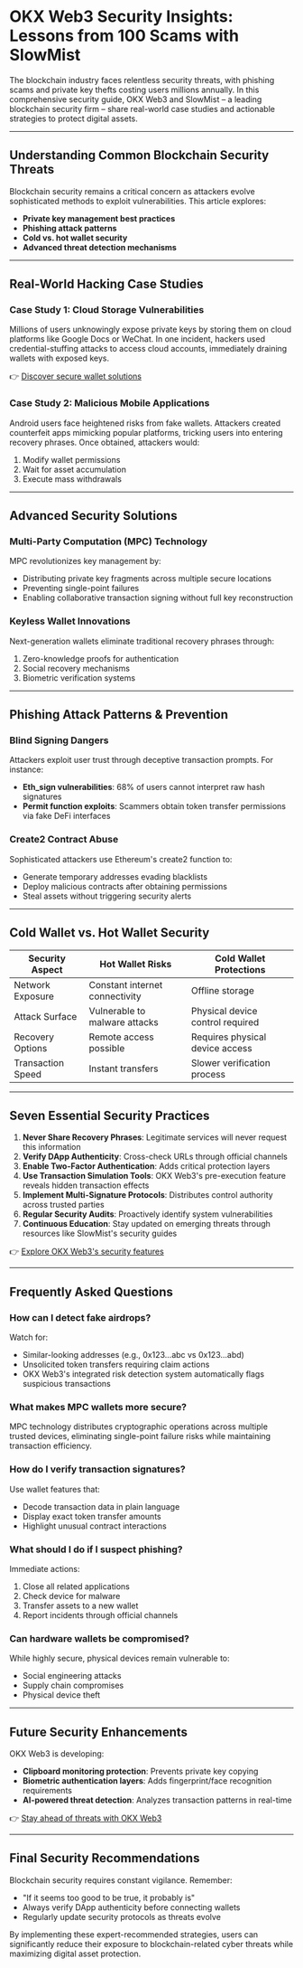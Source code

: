 # OKX Web3 Security Insights: Lessons from 100 Scams with SlowMist  

The blockchain industry faces relentless security threats, with phishing scams and private key thefts costing users millions annually. In this comprehensive security guide, OKX Web3 and SlowMist – a leading blockchain security firm – share real-world case studies and actionable strategies to protect digital assets.  

---

## Understanding Common Blockchain Security Threats  

Blockchain security remains a critical concern as attackers evolve sophisticated methods to exploit vulnerabilities. This article explores:  

- **Private key management best practices**  
- **Phishing attack patterns**  
- **Cold vs. hot wallet security**  
- **Advanced threat detection mechanisms**  

---

## Real-World Hacking Case Studies  

### Case Study 1: Cloud Storage Vulnerabilities  
Millions of users unknowingly expose private keys by storing them on cloud platforms like Google Docs or WeChat. In one incident, hackers used credential-stuffing attacks to access cloud accounts, immediately draining wallets with exposed keys.  

👉 [Discover secure wallet solutions](https://bit.ly/okx-bonus)  

### Case Study 2: Malicious Mobile Applications  
Android users face heightened risks from fake wallets. Attackers created counterfeit apps mimicking popular platforms, tricking users into entering recovery phrases. Once obtained, attackers would:  
1. Modify wallet permissions  
2. Wait for asset accumulation  
3. Execute mass withdrawals  

---

## Advanced Security Solutions  

### Multi-Party Computation (MPC) Technology  
MPC revolutionizes key management by:  
- Distributing private key fragments across multiple secure locations  
- Preventing single-point failures  
- Enabling collaborative transaction signing without full key reconstruction  

### Keyless Wallet Innovations  
Next-generation wallets eliminate traditional recovery phrases through:  
1. Zero-knowledge proofs for authentication  
2. Social recovery mechanisms  
3. Biometric verification systems  

---

## Phishing Attack Patterns & Prevention  

### Blind Signing Dangers  
Attackers exploit user trust through deceptive transaction prompts. For instance:  
- **Eth_sign vulnerabilities**: 68% of users cannot interpret raw hash signatures  
- **Permit function exploits**: Scammers obtain token transfer permissions via fake DeFi interfaces  

### Create2 Contract Abuse  
Sophisticated attackers use Ethereum's create2 function to:  
- Generate temporary addresses evading blacklists  
- Deploy malicious contracts after obtaining permissions  
- Steal assets without triggering security alerts  

---

## Cold Wallet vs. Hot Wallet Security  

| Security Aspect        | Hot Wallet Risks                  | Cold Wallet Protections               |  
|------------------------|-----------------------------------|----------------------------------------|  
| Network Exposure       | Constant internet connectivity    | Offline storage                        |  
| Attack Surface         | Vulnerable to malware attacks     | Physical device control required       |  
| Recovery Options       | Remote access possible            | Requires physical device access        |  
| Transaction Speed      | Instant transfers                 | Slower verification process            |  

---

## Seven Essential Security Practices  

1. **Never Share Recovery Phrases**: Legitimate services will never request this information  
2. **Verify DApp Authenticity**: Cross-check URLs through official channels  
3. **Enable Two-Factor Authentication**: Adds critical protection layers  
4. **Use Transaction Simulation Tools**: OKX Web3's pre-execution feature reveals hidden transaction effects  
5. **Implement Multi-Signature Protocols**: Distributes control authority across trusted parties  
6. **Regular Security Audits**: Proactively identify system vulnerabilities  
7. **Continuous Education**: Stay updated on emerging threats through resources like SlowMist's security guides  

👉 [Explore OKX Web3's security features](https://bit.ly/okx-bonus)  

---

## Frequently Asked Questions  

### How can I detect fake airdrops?  
Watch for:  
- Similar-looking addresses (e.g., 0x123...abc vs 0x123...abd)  
- Unsolicited token transfers requiring claim actions  
- OKX Web3's integrated risk detection system automatically flags suspicious transactions  

### What makes MPC wallets more secure?  
MPC technology distributes cryptographic operations across multiple trusted devices, eliminating single-point failure risks while maintaining transaction efficiency.  

### How do I verify transaction signatures?  
Use wallet features that:  
- Decode transaction data in plain language  
- Display exact token transfer amounts  
- Highlight unusual contract interactions  

### What should I do if I suspect phishing?  
Immediate actions:  
1. Close all related applications  
2. Check device for malware  
3. Transfer assets to a new wallet  
4. Report incidents through official channels  

### Can hardware wallets be compromised?  
While highly secure, physical devices remain vulnerable to:  
- Social engineering attacks  
- Supply chain compromises  
- Physical device theft  

---

## Future Security Enhancements  

OKX Web3 is developing:  
- **Clipboard monitoring protection**: Prevents private key copying  
- **Biometric authentication layers**: Adds fingerprint/face recognition requirements  
- **AI-powered threat detection**: Analyzes transaction patterns in real-time  

👉 [Stay ahead of threats with OKX Web3](https://bit.ly/okx-bonus)  

---

## Final Security Recommendations  

Blockchain security requires constant vigilance. Remember:  
- "If it seems too good to be true, it probably is"  
- Always verify DApp authenticity before connecting wallets  
- Regularly update security protocols as threats evolve  

By implementing these expert-recommended strategies, users can significantly reduce their exposure to blockchain-related cyber threats while maximizing digital asset protection.